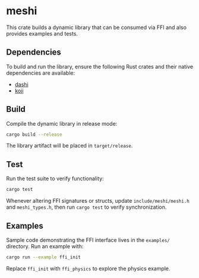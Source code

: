 # meshi

This crate builds a dynamic library that can be consumed via FFI and also provides examples and tests.

## Dependencies

To build and run the library, ensure the following Rust crates and their native dependencies are available:

- [dashi](https://github.com/JordanHendl/dashi)
- [koji](https://github.com/JordanHendl/koji)

## Build

Compile the dynamic library in release mode:

```bash
cargo build --release
```

The library artifact will be placed in `target/release`.

## Test

Run the test suite to verify functionality:

```bash
cargo test
```

Whenever altering FFI signatures or structs, update `include/meshi/meshi.h` and `meshi_types.h`, then run `cargo test` to verify synchronization.

## Examples

Sample code demonstrating the FFI interface lives in the `examples/` directory. Run an example with:

```bash
cargo run --example ffi_init
```

Replace `ffi_init` with `ffi_physics` to explore the physics example.

